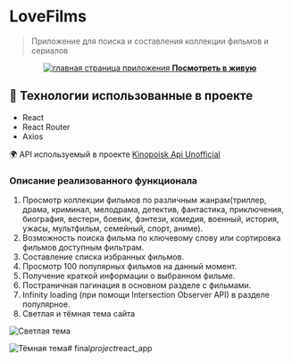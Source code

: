 # LoveFilms

>Приложение для поиска и составления коллекции фильмов и сериалов

<div align="center">
	<a href="https://love-films.vercel.app" target="_blank">
		<img src="docs/home-screenshot.png" alt="главная страница приложения" />
		<b>Посмотреть в живую</b>
	</a>
</div>

## 🔧 Технологии использованные в проекте
* React
* React Router
* Axios

 🌍 API используемый в проекте [Kinopoisk Api Unofficial](https://kinopoiskapiunofficial.tech/)

### Описание реализованного функционала

1. Просмотр коллекции фильмов по различным жанрам(триллер, драма, криминал, мелодрама, детектив, фантастика, приключения, биография, вестерн, боевик, фэнтези, комедия, военный, история, ужасы, мультфильм, семейный, спорт, аниме).
2. Возможность поиска фильма по ключевому слову или сортировка фильмов доступным фильтрам.
3. Составление списка избранных фильмов. 
4. Просмотр 100 популярных фильмов на данный момент.
5. Получение краткой информации о выбранном фильме.
6. Постраничная пагинация в основном разделе с фильмами. 
7. Infinity loading (при помощи Intersection Observer API) в разделе популярное.
8. Светлая и тёмная тема сайта

![Светлая тема](docs/light.png)

![Тёмная тема](docs/dark.png)#   f i n a l _ p r o j e c t _ r e a c t _ a p p  
 
